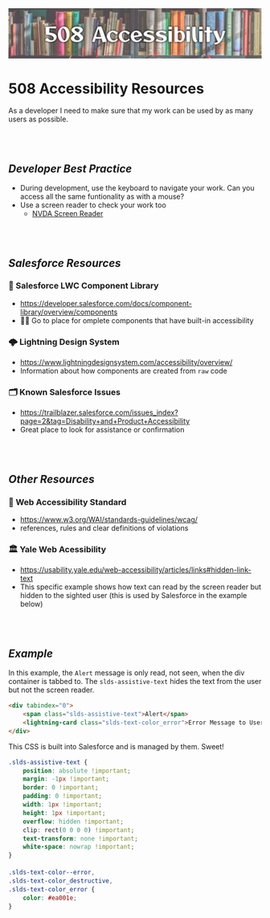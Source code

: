 <img alt="Developer Tools Banner" src=".\images\508_Accessibility.png">

# 508 Accessibility Resources

As a developer I need to make sure that my work can be used by as many users as possible.

<br><br>

## _Developer Best Practice_

-   During development, use the keyboard to navigate your work. Can you access all the same funtionality as with a mouse?
-   Use a screen reader to check your work too
    -   [NVDA Screen Reader](https://www.nvaccess.org/download/)

<br><br>

## _Salesforce Resources_

### 🏫 Salesforce LWC Component Library

-   https://developer.salesforce.com/docs/component-library/overview/components
-   ☝🏽 Go to place for omplete components that have built-in accessibility

### 🌩 Lightning Design System

-   https://www.lightningdesignsystem.com/accessibility/overview/
-   Information about how components are created from `raw` code

### 🗂 Known Salesforce Issues

-   https://trailblazer.salesforce.com/issues_index?page=2&tag=Disability+and+Product+Accessibility
-   Great place to look for assistance or confirmation

<br><br>

## _Other Resources_

### 🧾 Web Accessibility Standard

-   https://www.w3.org/WAI/standards-guidelines/wcag/
-   references, rules and clear definitions of violations

### 🏛 Yale Web Acessibility

-   https://usability.yale.edu/web-accessibility/articles/links#hidden-link-text
-   This specific example shows how text can read by the screen reader but hidden to the sighted user (this is used by Salesforce in the example below)

<br><br>

## _Example_

In this example, the `Alert` message is only read, not seen, when the div container is tabbed to. The `slds-assistive-text` hides the text from the user but not the screen reader.

```html
<div tabindex="0">
	<span class="slds-assistive-text">Alert</span>
	<lightning-card class="slds-text-color_error">Error Message to User. </lightning-card>
</div>
```

This CSS is built into Salesforce and is managed by them. Sweet!

```css
.slds-assistive-text {
	position: absolute !important;
	margin: -1px !important;
	border: 0 !important;
	padding: 0 !important;
	width: 1px !important;
	height: 1px !important;
	overflow: hidden !important;
	clip: rect(0 0 0 0) !important;
	text-transform: none !important;
	white-space: nowrap !important;
}

.slds-text-color--error,
.slds-text-color_destructive,
.slds-text-color_error {
	color: #ea001e;
}
```
